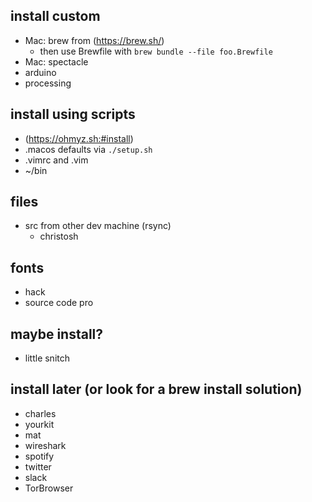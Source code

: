  
## install custom

 * Mac: brew from (https://brew.sh/)
    * then use Brewfile with `brew bundle --file foo.Brewfile`
 * Mac: spectacle
 * arduino
 * processing

## install using scripts

 * (https://ohmyz.sh:#install)
 * .macos defaults via `./setup.sh`
 * .vimrc and .vim
 * ~/bin

## files
 * src from other dev machine (rsync)
   * christosh

## fonts
  * hack
  * source code pro

## maybe install?
 * little snitch

## install later (or look for a brew install solution)
 * charles
 * yourkit
 * mat
 * wireshark
 * spotify
 * twitter
 * slack
 * TorBrowser
